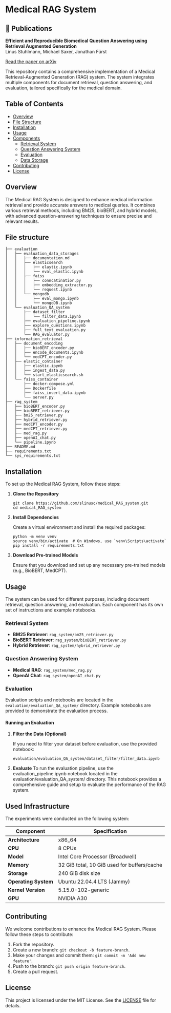 
# Medical RAG System

## 📄 Publications

**Efficient and Reproducible Biomedical Question Answering using Retrieval Augmented Generation**  
Linus Stuhlmann, Michael Saxer, Jonathan Fürst

[Read the paper on arXiv](https://arxiv.org/abs/2505.07917)

This repository contains a comprehensive implementation of a Medical Retrieval-Augmented Generation (RAG) system. The system integrates multiple components for document retrieval, question answering, and evaluation, tailored specifically for the medical domain.

## Table of Contents
- [Overview](#overview)
- [File Structure](#file-structure)
- [Installation](#installation)
- [Usage](#usage)
- [Components](#components)
  - [Retrieval System](#retrieval-system)
  - [Question Answering System](#question-answering-system)
  - [Evaluation](#evaluation)
  - [Data Storage](#data-storage)
- [Contributing](#contributing)
- [License](#license)

## Overview

The Medical RAG System is designed to enhance medical information retrieval and provide accurate answers to medical queries. It combines various retrieval methods, including BM25, bioBERT, and hybrid models, with advanced question-answering techniques to ensure precise and relevant results.


## File structure

```plaintext
├── evaluation
│   ├── evaluation_data_storages
│   │   ├── documentation.md
│   │   ├── elasticsearch
│   │   │   ├── elastic.ipynb
│   │   │   └── eval_elastic.ipynb
│   │   ├── faiss
│   │   │   ├── conncatinatior.py
│   │   │   ├── embedding_extractor.py
│   │   │   └── request.ipynb
│   │   └── mongodb
│   │       ├── eval_mongo.ipynb
│   │       └── mongoDB.ipynb
│   └── evaluation_QA_system
│       ├── dataset_filter
│       │   └── filter_data.ipynb
│       ├── evaluation_pipeline.ipynb
│       ├── explore_questions.ipynb
│       ├── full_text_evaluation.py
│       └── RAG_evaluator.py
├── information_retrieval
│   ├── document_encoding
│   │   ├── bioBERT_encoder.py
│   │   ├── encode_documents.ipynb
│   │   └── medCPT_encoder.py
│   ├── elastic_container
│   │   ├── elastic.ipynb
│   │   ├── ingest_data.py
│   │   └── start_elasticsearch.sh
│   └── faiss_container
│       ├── docker-compose.yml
│       ├── Dockerfile
│       ├── faiss_insert_data.ipynb
│       └── server.py
├── rag_system
│   ├── bioBERT_encoder.py
│   ├── bioBERT_retriever.py
│   ├── bm25_retriever.py
│   ├── hybrid_retriever.py
│   ├── medCPT_encoder.py
│   ├── medCPT_retriever.py
│   ├── med_rag.py
│   ├── openAI_chat.py
│   └── pipeline.ipynb
├── README.md
├── requirements.txt
└── sys_requirements.txt

```

## Installation

To set up the Medical RAG System, follow these steps:

1. **Clone the Repository**

   ```
   git clone https://github.com/slinusc/medical_RAG_system.git
   cd medical_RAG_system
   ```

2. **Install Dependencies**

   Create a virtual environment and install the required packages:

   ```
   python -m venv venv
   source venv/bin/activate  # On Windows, use `venv\Scripts\activate`
   pip install -r requirements.txt
   ```

3. **Download Pre-trained Models**

   Ensure that you download and set up any necessary pre-trained models (e.g., BioBERT, MedCPT).

## Usage

The system can be used for different purposes, including document retrieval, question answering, and evaluation. Each component has its own set of instructions and example notebooks.

### Retrieval System

- **BM25 Retriever**: `rag_system/bm25_retriever.py`
- **BioBERT Retriever**: `rag_system/bioBERT_retriever.py`
- **Hybrid Retriever**: `rag_system/hybrid_retriever.py`

### Question Answering System

- **Medical RAG**: `rag_system/med_rag.py`
- **OpenAI Chat**: `rag_system/openAI_chat.py`

### Evaluation

Evaluation scripts and notebooks are located in the `evaluation/evaluation_QA_system/` directory. Example notebooks are provided to demonstrate the evaluation process.

#### Running an Evaluation

1. **Filter the Data (Optional)**

   If you need to filter your dataset before evaluation, use the provided notebook:

   ```
   evaluation/evaluation_QA_system/dataset_filter/filter_data.ipynb
   ```

2. **Evaluate**
To run the evaluation pipeline, use the evaluation_pipeline.ipynb notebook located in the evaluation/evaluation_QA_system/ directory. This notebook provides a comprehensive guide and setup to evaluate the performance of the RAG system.

## Used Infrastructure

The experiments were conducted on the following system:

| **Component**        | **Specification**                          |
|----------------------|--------------------------------------------|
| **Architecture**     | x86_64                                     |
| **CPU**              | 8 CPUs                                     |
| **Model**            | Intel Core Processor (Broadwell)           |
| **Memory**           | 32 GiB total, 10 GiB used for buffers/cache |
| **Storage**          | 240 GiB disk size                          |
| **Operating System** | Ubuntu 22.04.4 LTS (Jammy)                 |
| **Kernel Version**   | 5.15.0-102-generic                         |
| **GPU**              | NVIDIA A30                                 |


## Contributing

We welcome contributions to enhance the Medical RAG System. Please follow these steps to contribute:

1. Fork the repository.
2. Create a new branch: `git checkout -b feature-branch`.
3. Make your changes and commit them: `git commit -m 'Add new feature'`.
4. Push to the branch: `git push origin feature-branch`.
5. Create a pull request.

## License

This project is licensed under the MIT License. See the [LICENSE](LICENSE) file for details.
```

